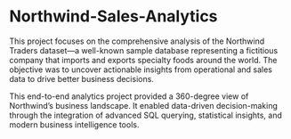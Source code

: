 # Northwind-Sales-Analytics
This project focuses on the comprehensive analysis of the Northwind Traders dataset—a well-known sample database representing a fictitious company that imports and exports specialty foods around the world. The objective was to uncover actionable insights from operational and sales data to drive better business decisions.

This end-to-end analytics project provided a 360-degree view of Northwind’s business landscape. It enabled data-driven decision-making through the integration of advanced SQL querying, statistical insights, and modern business intelligence tools.
